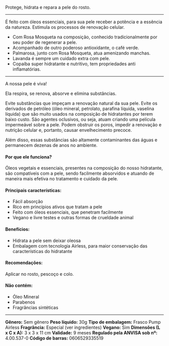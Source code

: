 Protege, hidrata e repara a pele do rosto.

---

É feito com óleos essenciais, para sua pele receber a potência e a essência da natureza. Estimula os processos de renovação celular.

- Com Rosa Mosqueta na composição, conhecido tradicionalmente por seu poder de regenerar a pele.
- Acompanhado de outro poderoso antioxidante, o café verde.
- Palmarosa, junto com Rosa Mosqueta, atua amenizando manchas.
- Lavanda é sempre um cuidado extra com pele.
- Copaíba super hidratante e nutritivo, tem propriedades anti inflamatórias.

---

A nossa pele é viva!

Ela respira, se renova, absorve e elimina substâncias.

Evite substâncias que impeçam a renovação natural da sua pele. Evite os derivados de petróleo (óleo mineral, petrolato, parafina líquida, vaselina líquida) que são muito usados na composição de hidratantes por terem baixo custo. São agentes oclusivos, ou seja, atuam criando uma película impermeável sobre a pele. Podem obstruir os poros, impedir a renovação e nutrição celular e, portanto, causar envelhecimento precoce.

Além disso, essas substâncias são altamente contaminantes das águas e permanecem dezenas de anos no ambiente.

#### Por que ele funciona?

Óleos vegetais e essenciais, presentes na composição do nosso hidratante, são compatíveis com a pele, sendo facilmente absorvidos e atuando de maneira mais efetiva no tratamento e cuidado da pele.

#### Principais características:

- Fácil absorção
- Rico em princípios ativos que tratam a pele
- Feito com óleos essenciais, que penetram facilmente
- Vegano e livre testes e outras formas de crueldade animal

#### Benefícios:

- Hidrata a pele sem deixar oleosa
- Embalagem com tecnologia Airless, para maior conservação das características do hidratante

#### Recomendações:

Aplicar no rosto, pescoço e colo.

#### Não contém:

- Óleo Mineral
- Parabenos
- Fragrâncias sintéticas

---

**Gênero:** Sem gênero
**Peso líquido:** 30g
**Tipo de embalagem:** Frasco Pump Airless
**Fragrância:** Especial (ver ingredientes)
**Vegano:** Sim
**Dimensões (L x C x A):** 3 x 3 x 11 cm
**Validade:** 9 meses
**Regulado pela ANVISA sob nº:** 4.00.537-0
**Código de barras:** 0606529335519
